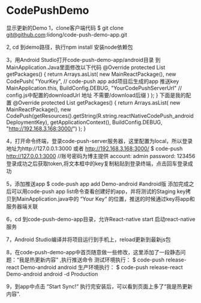 # CodePushDemo
显示更新的Demo
1，clone客户端代码
$ git clone git@github.com:lidong/code-push-demo-app.git
 

2, cd  到demo路径，执行npm install 安装node依赖包
 

3，用Android Studio打开code-push-demo-app/android目录
到MainApplication.Java里面修改以下代码
@Override
protected List<ReactPackage> getPackages() {
  return Arrays.<ReactPackage>asList(
      new MainReactPackage(),
      new CodePush(
         "YourKey",  // code-push app add项目后生成的app 推送key
         MainApplication.this,
         BuildConfig.DEBUG,
         "YourCodePushServerUrl"   // config.js中配置的downloadUrl 地址 不需要/download后缀
      )
  );
}
下面是我的配置
@Override
    protected List<ReactPackage> getPackages() {
      return Arrays.<ReactPackage>asList(
          new MainReactPackage(),
          new CodePush(getResources().getString(R.string.reactNativeCodePush_androidDeploymentKey),
                  getApplicationContext(),
                  BuildConfig.DEBUG,
                  "http://192.168.3.168:3000/")
      );
    }


4，打开命令终端，登录code-push-server服务器，这里配置为local，所以登录地址为http://127.0.0.1:3000 或者 http://192.168.3.168:3000/
   $ code-push http://127.0.0.1:3000  //账号密码为博主提供  account:  admin password:  123456
登录成功之后获取token,将文本框中的key复制粘贴到登录终端，点击回车登录成功
 


5，添加推送app
$ code-push app add Demo-android #android版
添加完成之后可以用code-push app list命令查看创建好的app，并将测试的Staging key拷贝到MainApplication.java中的 “Your Key“ 的位置，推送的时候通过key将app和服务器端关联
 

6，cd 到code-push-demo-app目录，允许React-native start 启动react-native 服务
 

7，Android Studio编译并将项目运行到手机上，reload更新到最新js包
 

8，在code-push-demo-app中首页随意做一些修改，这里添加了一段静态问题：“我是热更新内容" ,执行推送命令
测试环境执行：
$ code-push release-react Demo-android android
生产环境执行：
$ code-push release-react Demo-android android -d Production


 
9，到app中点击 “Start Sync!“ 执行完安装后，可以看到页面上多了“我是热更新内容". 
